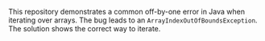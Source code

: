This repository demonstrates a common off-by-one error in Java when iterating over arrays.  The bug leads to an `ArrayIndexOutOfBoundsException`.  The solution shows the correct way to iterate.
